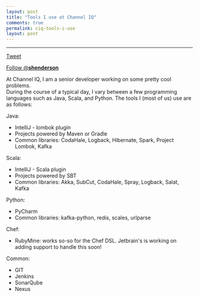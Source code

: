 ```yaml
---
layout: post
title: "Tools I use at Channel IQ"
comments: true
permalink: ciq-tools-i-use
layout: post
---
```

-----

<div>
<a href="https://twitter.com/share" class="twitter-share-button" data-via="__shenderson__">Tweet</a>
 
<a href="https://twitter.com/__shenderson__" class="twitter-follow-button" data-show-count="false">Follow @__shenderson__</a>
<script>!function(d,s,id){var js,fjs=d.getElementsByTagName(s)[0],p=/^http:/.test(d.location)?'http':'https';if(!d.getElementById(id)){js=d.createElement(s);js.id=id;js.src=p+'://platform.twitter.com/widgets.js';fjs.parentNode.insertBefore(js,fjs);}}(document, 'script', 'twitter-wjs');</script>
 
 </div>

At Channel IQ, I am a senior developer working on some pretty cool problems.  
During the course of a typical day, I vary between a few programming languages
such as Java, Scala, and Python.  The tools I (most of us) use are as follows:

Java:

  * IntelliJ - lombok plugin
  * Projects powered by Maven or Gradle
  * Common libraries: CodaHale, Logback, Hibernate, Spark,
                      Project Lombok, Kafka

Scala:

  * IntelliJ - Scala plugin
  * Projects powered by SBT
  * Common libraries: Akka, SubCut, CodaHale, Spray, Logback,
                      Salat, Kafka

Python:

  * PyCharm
  * Common libraries: kafka-python, redis, scales, urlparse

Chef:

  * RubyMine: works so-so for the Chef DSL.  Jetbrain's is working on
              adding support to handle this soon!

Common:

  * GIT
  * Jenkins
  * SonarQube
  * Nexus
